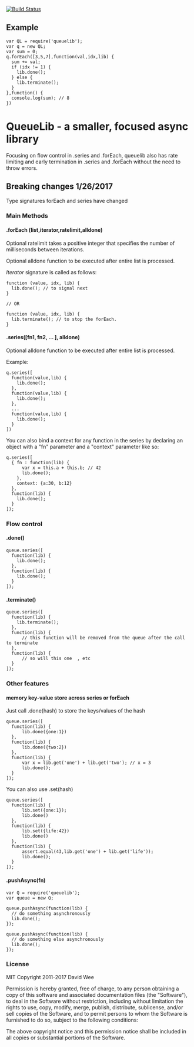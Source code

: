 [![Build Status](https://travis-ci.org/rook2pawn/node-queuelib.svg?branch=master)](https://travis-ci.org/rook2pawn/node-queuelib)


## Example 

    var QL = require('queuelib');
    var q = new QL;
    var sum = 0;
    q.forEach([3,5,7],function(val,idx,lib) {
      sum += val;
      if (idx != 1) {
        lib.done();
      } else {
        lib.terminate();    
      }
    },function() {
      console.log(sum); // 8
    })


# QueueLib - a smaller, focused async library 

Focusing on flow control in .series and .forEach, queuelib also has rate limiting and early termination in .series and .forEach without the need to throw errors.

## Breaking changes 1/26/2017

Type signatures forEach and series have changed

### Main Methods

#### .forEach (list,iterator,ratelimit,alldone)

Optional ratelimit takes a positive integer that specifies the number of
milliseconds between iterations. 

Optional alldone function to be executed after entire list is processed.


*Iterator* signature is called as follows: 

    function (value, idx, lib) {
      lib.done(); // to signal next
    }

    // OR 

    function (value, idx, lib) {
      lib.terminate(); // to stop the forEach.
    }


#### .series([fn1, fn2, ... ], alldone)

Optional alldone function to be executed after entire list is processed.

Example:

    q.series([
      function(value,lib) {
        lib.done();
      },
      function(value,lib) {
        lib.done();
      }, 
      ...
      function(value,lib) {
        lib.done();
      }
    ])


You can also bind a context for any function in the series by declaring an object with a "fn" parameter and a "context" parameter like so: 

    q.series([
      { fn : function(lib) {
          var x = this.a + this.b; // 42
          lib.done();
        },
        context: {a:30, b:12}
      },
      function(lib) {
        lib.done();
      }
    ]);


### Flow control

#### .done()

    queue.series([
      function(lib) {
        lib.done();
      },
      function(lib) {
        lib.done();
      }
    ]);


#### .terminate()

    queue.series([
      function(lib) {
        lib.terminate();
      },
      function(lib) {
          // this function will be removed from the queue after the call to terminate
      },
      function(lib) {
          // so will this one  , etc
      }
    ]);


### Other features

#### memory key-value store across series or forEach

Just call .done(hash) to store the keys/values of the hash

    queue.series([
      function(lib) {
          lib.done({one:1})
      },
      function(lib) {
          lib.done({two:2})
      },
      function(lib) {
          var x = lib.get('one') + lib.get('two'); // x = 3
          lib.done();
      }
    ]);


You can also use .set(hash)

    queue.series([
      function(lib) {
          lib.set({one:1});
          lib.done()
      },
      function(lib) {
          lib.set({life:42})
          lib.done()
      },
      function(lib) {
          assert.equal(43,lib.get('one') + lib.get('life'));
          lib.done();
      }
    ]);



#### .pushAsync(fn)

    var Q = require('queuelib');
    var queue = new Q;
    
    queue.pushAsync(function(lib) {
      // do something asynchronously
      lib.done();
    });
    
    queue.pushAsync(function(lib) {
      // do something else asynchronously
      lib.done();
    });


### License

MIT 
Copyright 2011-2017 David Wee

Permission is hereby granted, free of charge, to any person obtaining a copy of this software and associated documentation files (the "Software"), to deal in the Software without restriction, including without limitation the rights to use, copy, modify, merge, publish, distribute, sublicense, and/or sell copies of the Software, and to permit persons to whom the Software is furnished to do so, subject to the following conditions:

The above copyright notice and this permission notice shall be included in all copies or substantial portions of the Software.